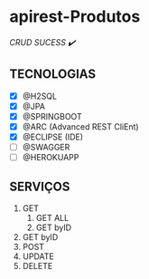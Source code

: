 # apirest-Produtos

*CRUD SUCESS :heavy_check_mark:*

## TECNOLOGIAS
- [x] @H2SQL
- [x] @JPA
- [x] @SPRINGBOOT
- [x] @ARC (Advanced REST CliEnt)
- [x] @ECLIPSE (IDE)
- [ ] @SWAGGER
- [ ] @HEROKUAPP

## SERVIÇOS
1. GET
   1. GET ALL
   1. GET byID
1. GET byID
1. POST
1. UPDATE
1. DELETE
